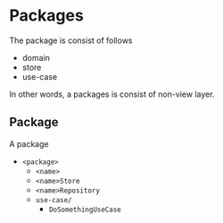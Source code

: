 # Packages

The package is consist of follows

- domain
- store
- use-case

In other words, a packages is consist of non-view layer.

## Package

A package

- `<package>`
    - `<name>`
    - `<name>Store`
    - `<name>Repository`
    - `use-case/`
        - `DoSomethingUseCase`
        
